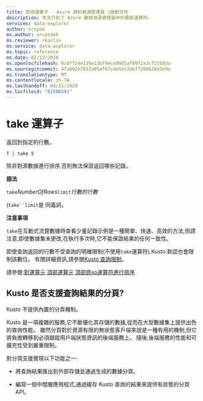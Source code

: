 ```yaml
---
title: 取得運算子 - Azure 資料資源管理員 |微軟文件
description: 本文介紹了 Azure 數據資源管理器中的獲取運算符。
services: data-explorer
author: orspod
ms.author: orspodek
ms.reviewer: rkarlin
ms.service: data-explorer
ms.topic: reference
ms.date: 02/13/2020
ms.openlocfilehash: 0c8f724e139e13bf9ece00d5af09f2a3cf25b03a
ms.sourcegitcommit: 47a002b7032a05ef67c4e5e12de7720062645e9e
ms.translationtype: MT
ms.contentlocale: zh-TW
ms.lasthandoff: 04/15/2020
ms.locfileid: "81506591"
---
```

# <a name="take-operator"></a>take 運算子

返回到指定的行數。

```kusto
T | take 5
```

除非對源數據進行排序,否則無法保證返回哪些記錄。

**語法**

`take`*NumberOfRows*`limit`*行數的行數*


(`take``limit`是 同義詞。

**注意事項**

`take`在互動式流覽數據時查看少量記錄示例是一種簡單、快速、高效的方法,但請注意,即使數據集未更改,在執行多次時,它不能保證結果的任何一致性。

即使查詢返回的行數不受查詢的明確限制(不使用`take`運算符),Kusto 默認也會限制該數位。
有關詳細資訊,請參閱[Kusto 查詢限制](../concepts/querylimits.md)。

請參閱:[對運算元](sortoperator.md)
[頂部運算元](topoperator.md)
[頂部嵌so運算符進行排序](topnestedoperator.md)

## <a name="does-kusto-support-paging-of-query-results"></a>Kusto 是否支援查詢結果的分頁?

Kusto 不提供內置的分頁機制。

Kusto 是一項複雜的服務,它不斷優化其存儲的數據,從而在大型數據集上提供出色的查詢性能。 雖然分頁對於資源有限的無狀態客戶端來說是一種有用的機制,但它將負擔轉移到必須跟蹤用戶端狀態資訊的後端服務上。 隨後,後端服務的性能和可擴充性受到嚴重限制。

對分頁支援實現以下功能之一:

* 將查詢結果匯出到外部存儲並通過生成的數據分頁。

* 編寫一個中間層應用程式,通過緩存 Kusto 查詢的結果來提供有狀態的分頁 API。